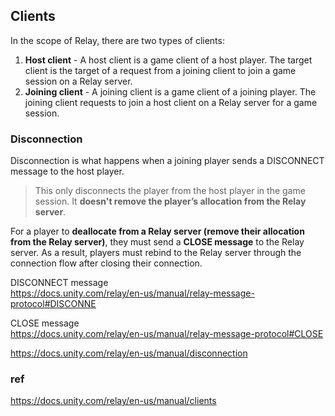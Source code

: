 ## Clients
In the scope of Relay, there are two types of clients:

1. **Host client** - A host client is a game client of a host player. The target client is the target of a request from a joining client to join a game session on a Relay server.
2. **Joining client** - A joining client is a game client of a joining player. The joining client requests to join a host client on a Relay server for a game session.


### Disconnection

Disconnection is what happens when a joining player sends a DISCONNECT message to the host player. 

> This only disconnects the player from the host player in the game session. It **doesn't remove the player’s allocation from the Relay server**.

For a player to **deallocate from a Relay server (remove their allocation from the Relay server)**, they must send a **CLOSE message** to the Relay server. As a result, players must rebind to the Relay server through the connection flow after closing their connection.


DISCONNECT message \
https://docs.unity.com/relay/en-us/manual/relay-message-protocol#DISCONNE

CLOSE message \
https://docs.unity.com/relay/en-us/manual/relay-message-protocol#CLOSE

https://docs.unity.com/relay/en-us/manual/disconnection


### ref

https://docs.unity.com/relay/en-us/manual/clients
